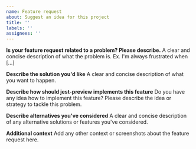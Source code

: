 ```yaml
---
name: Feature request
about: Suggest an idea for this project
title: ''
labels: ''
assignees: ''
---
```


**Is your feature request related to a problem? Please describe.**
A clear and concise description of what the problem is. Ex. I'm always frustrated when [...]

**Describe the solution you'd like**
A clear and concise description of what you want to happen.

**Describe how should jest-preview implements this feature**
Do you have any idea how to implement this feature? Please describe the idea or strategy to tackle this problem.

**Describe alternatives you've considered**
A clear and concise description of any alternative solutions or features you've considered.

**Additional context**
Add any other context or screenshots about the feature request here.
